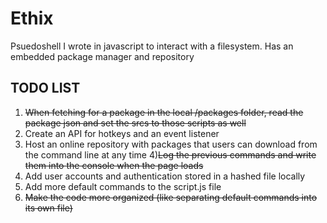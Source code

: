 # Ethix
Psuedoshell I wrote in javascript to interact with a filesystem. Has an embedded package manager and repository

## TODO LIST
1) ~~When fetching for a package in the local /packages folder, read the package json and set the srcs to those scripts as well~~
2) Create an API for hotkeys and an event listener 
3) Host an online repository with packages that users can download from the command line at any time
4)~~Log the previous commands and write them into the console when the page loads~~
5) Add user accounts and authentication stored in a hashed file locally
6) Add more default commands to the script.js file
7) ~~Make the code more organized (like separating default commands into its own file)~~
